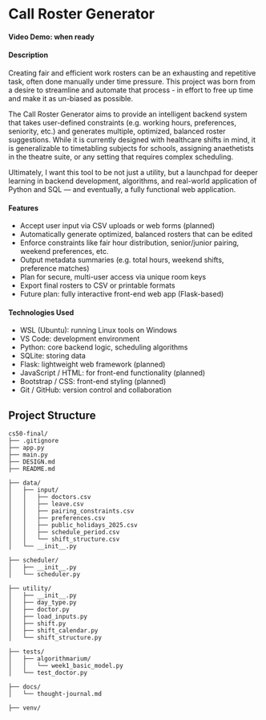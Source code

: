 # Call Roster Generator

#### Video Demo: <URL here> when ready

#### Description

Creating fair and efficient work rosters can be an exhausting and repetitive task, often done manually under time pressure. This project was born from a desire to streamline and automate that process - in effort to free up time and make it as un-biased as possible.

The Call Roster Generator aims to provide an intelligent backend system that takes user-defined constraints (e.g. working hours, preferences, seniority, etc.) and generates multiple, optimized, balanced roster suggestions. While it is currently designed with healthcare shifts in mind, it is generalizable to timetabling subjects for schools, assigning anaethetists in the theatre suite, or any setting that requires complex scheduling.

Ultimately, I want this tool to be not just a utility, but a launchpad for deeper learning in backend development, algorithms, and real-world application of Python and SQL — and eventually, a fully functional web application.

#### Features

- Accept user input via CSV uploads or web forms (planned)
- Automatically generate optimized, balanced rosters that can be edited
- Enforce constraints like fair hour distribution, senior/junior pairing, weekend preferences, etc.
- Output metadata summaries (e.g. total hours, weekend shifts, preference matches)
- Plan for secure, multi-user access via unique room keys
- Export final rosters to CSV or printable formats
- Future plan: fully interactive front-end web app (Flask-based)

#### Technologies Used

- WSL (Ubuntu): running Linux tools on Windows
- VS Code: development environment
- Python: core backend logic, scheduling algorithms
- SQLite: storing data
- Flask: lightweight web framework (planned)
- JavaScript / HTML: for front-end functionality (planned)
- Bootstrap / CSS: front-end styling (planned)
- Git / GitHub: version control and collaboration


## Project Structure

```
cs50-final/
├── .gitignore
├── app.py
├── main.py
├── DESIGN.md
├── README.md

├── data/
│   ├── input/
│   │   ├── doctors.csv
│   │   ├── leave.csv
│   │   ├── pairing_constraints.csv
│   │   ├── preferences.csv
│   │   ├── public_holidays_2025.csv
│   │   ├── schedule_period.csv
│   │   └── shift_structure.csv
│   └── __init__.py

├── scheduler/
│   ├── __init__.py
│   └── scheduler.py

├── utility/
│   ├── __init__.py
│   ├── day_type.py
│   ├── doctor.py
│   ├── load_inputs.py
│   ├── shift.py
│   ├── shift_calendar.py
│   └── shift_structure.py

├── tests/
│   ├── algorithmarium/
│   │   └── week1_basic_model.py 
│   └── test_doctor.py

├── docs/
│   └── thought-journal.md

├── venv/
```